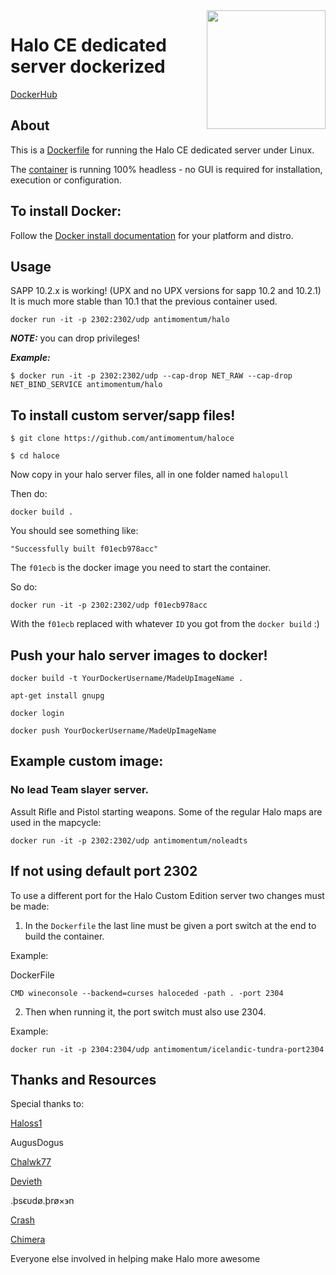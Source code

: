 <img src="https://cdn2.steamgriddb.com/file/sgdb-cdn/logo_thumb/a4c42bfd5f5130ddf96e34a036c75e0a.png" width="190" align="right"/>

# Halo CE dedicated server dockerized

[DockerHub](https://hub.docker.com/r/antimomentum/halo)

## About

This is a [Dockerfile](https://docs.docker.com/engine/reference/builder/) for running the Halo CE dedicated server under Linux.

The [container](https://www.docker.com/resources/what-container) is running 100% headless - no GUI is required for installation, execution or configuration.

## To install Docker:

Follow the [Docker install documentation](https://docs.docker.com/get-docker/) for your platform and distro.

## Usage

SAPP 10.2.x is working! (UPX and no UPX versions for sapp 10.2 and 10.2.1) It is much more stable than 10.1 that the previous container used. 

``` 
docker run -it -p 2302:2302/udp antimomentum/halo
```

**_NOTE:_** you can drop privileges! 

**_Example:_** 
```
$ docker run -it -p 2302:2302/udp --cap-drop NET_RAW --cap-drop NET_BIND_SERVICE antimomentum/halo
```

## To install custom server/sapp files!

```
$ git clone https://github.com/antimomentum/haloce
```
```
$ cd haloce
```
Now copy in your halo server files, all in one folder named `halopull`

Then do:
```
docker build . 
```
You should see something like: 
```
"Successfully built f01ecb978acc" 
```
The `f01ecb` is the docker image you need to start the container.

So do:
```
docker run -it -p 2302:2302/udp f01ecb978acc 
```
With the `f01ecb` replaced with whatever `ID` you got from the `docker build` :) 

##  Push your halo server images to docker!
```
docker build -t YourDockerUsername/MadeUpImageName . 
```
```
apt-get install gnupg
```
```
docker login
```
```
docker push YourDockerUsername/MadeUpImageName
```
## Example custom image:

### No lead Team slayer server.

Assult Rifle and Pistol starting weapons. 
Some of the regular Halo maps are used in the mapcycle:
```
docker run -it -p 2302:2302/udp antimomentum/noleadts
```
## If not using default port 2302 ## 

To use a different port for the Halo Custom Edition server two changes must be made:

1. In the `Dockerfile` the last line must be given a port switch at the end to build the container.

Example:

DockerFile
```
CMD wineconsole --backend=curses haloceded -path . -port 2304
```

2. Then when running it, the port switch must also use 2304. 

Example:
```
docker run -it -p 2304:2304/udp antimomentum/icelandic-tundra-port2304
```

## Thanks and Resources ##

Special thanks to:

[Haloss1](https://www.haloss1.me/)

AugusDogus

[Chalwk77](https://github.com/Chalwk77/HALO-SCRIPT-PROJECTS)

[Devieth](http://halopc.com/sv_extensions/)

.þsϵυdø.þrø×϶n

[Crash](https://theashclan.org/)

[Chimera](http://vaporeon.io/hosted/halo/chimera/)

Everyone else involved in helping make Halo more awesome
